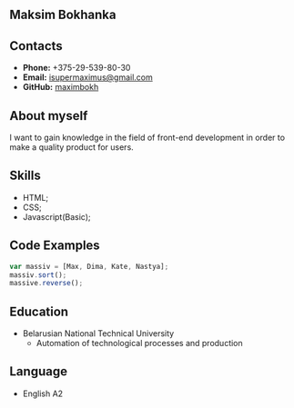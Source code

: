 ## Maksim Bokhanka

## Contacts

- **Phone:** +375-29-539-80-30
- **Email:** isupermaximus@gmail.com
- **GitHub:** [maximbokh](https://github.com/maximbokh)

## About myself

I want to gain knowledge in the field of front-end development in order to make a quality product for users.

## Skills

- HTML;
- CSS;
- Javascript(Basic);

## Code Examples

```javascript
var massiv = [Max, Dima, Kate, Nastya];
massiv.sort();
massive.reverse();
```

## Education

- Belarusian National Technical University
  - Automation of technological processes and production

## Language

- English A2
